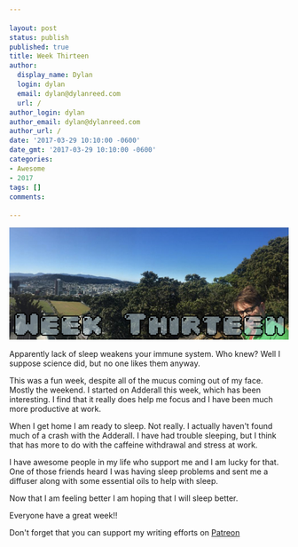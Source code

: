 ```yaml
---

layout: post
status: publish
published: true
title: Week Thirteen
author:
  display_name: Dylan
  login: dylan
  email: dylan@dylanreed.com
  url: /
author_login: dylan
author_email: dylan@dylanreed.com
author_url: /
date: '2017-03-29 10:10:00 -0600'
date_gmt: '2017-03-29 10:10:00 -0600'
categories:
- Awesome
- 2017
tags: []
comments:

---
```

![Week Six - Dylan looking insane at the end of a panoramic of Wellington NZ](https://raw.githubusercontent.com/dylanreed/dylan.blog/gh-pages/images/weekly-blog/Weekly-Blog-Post-Thrirteen.jpg)

Apparently lack of sleep weakens your immune system. Who knew? Well I suppose science did, but no one likes them anyway. 

This was a fun week, despite all of the mucus coming out of my face. Mostly the weekend. I started on Adderall this week, which has been interesting. I find that it really does help me focus and I have been much more productive at work. 

When I get home I am ready to sleep. Not really. I actually haven't found much of a crash with the Adderall. I have had trouble sleeping, but I think that has more to do with the caffeine withdrawal and stress at work. 

I have awesome people in my life who support me and I am lucky for that. One of those friends heard I was having sleep problems and sent me a diffuser along with some essential oils to help with sleep. 

Now that I am feeling better I am hoping that I will sleep better. 

Everyone have a great week!!


Don't forget that you can support my writing efforts on [Patreon](https://www.patreon.com/dylanreed)
